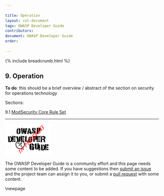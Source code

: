 ```yaml
---

title: Operation
layout: col-document
tags: OWASP Developer Guide
contributors:
document: OWASP Developer Guide
order:

---
```


{% include breadcrumb.html %}

## 9. Operation

**To do**: this should be a brief overview / abstract of the section on security for operations technology

Sections:

9.1 [ModSecurity Core Rule Set](#modSecurity-core-rule-set)  

----

![Developer Guide](../assets/images/dg_wip.png)

The OWASP Developer Guide is a community effort and this page needs some content to be added.
If you have suggestions then [submit an issue][issue1100] and the project team can assign it to you,
or submit a [pull request][pr] with some content.

[issue1100]: https://github.com/OWASP/www-project-developer-guide/issues/new?labels=enhancement&template=request.md&title=Update:%2011-operation/00-toc
[pr]: https://github.com/OWASP/www-project-developer-guide/pulls

\newpage
